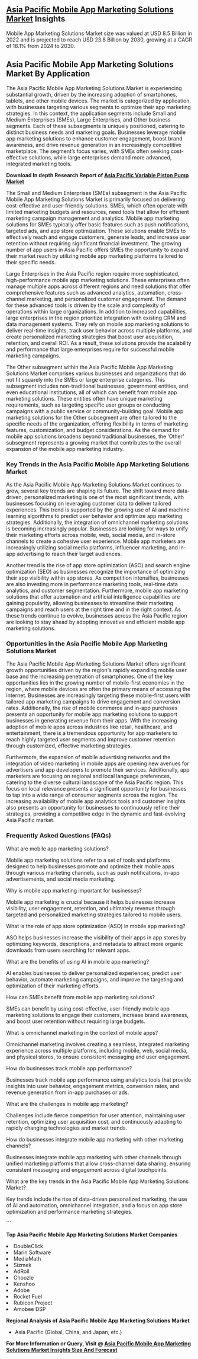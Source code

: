 <h2><a href="https://www.verifiedmarketreports.com/download-sample/?rid=416996&amp;utm_source=Github-Feb&amp;utm_medium=219" target="_blank">Asia Pacific Mobile App Marketing Solutions Market</a> Insights</h2><p>Mobile App Marketing Solutions Market size was valued at USD 8.5 Billion in 2022 and is projected to reach USD 23.8 Billion by 2030, growing at a CAGR of 18.1% from 2024 to 2030.</p><p><h2>Asia Pacific Mobile App Marketing Solutions Market By Application</h2> <p>The Asia Pacific Mobile App Marketing Solutions Market is experiencing substantial growth, driven by the increasing adoption of smartphones, tablets, and other mobile devices. The market is categorized by application, with businesses targeting various segments to optimize their app marketing strategies. In this context, the application segments include Small and Medium Enterprises (SMEs), Large Enterprises, and Other business segments. Each of these subsegments is uniquely positioned, catering to distinct business needs and marketing goals. Businesses leverage mobile app marketing solutions to enhance customer engagement, boost brand awareness, and drive revenue generation in an increasingly competitive marketplace. The segment’s focus varies, with SMEs often seeking cost-effective solutions, while large enterprises demand more advanced, integrated marketing tools. <p><strong>Download In depth Research Report of <a href="https://www.verifiedmarketreports.com/download-sample/?rid=236118&amp;utm_source=Pulse-Dec&amp;utm_medium=219" target="_blank">Asia Pacific Variable Piston Pump Market</a></strong></p> <p>The Small and Medium Enterprises (SMEs) subsegment in the Asia Pacific Mobile App Marketing Solutions Market is primarily focused on delivering cost-effective and user-friendly solutions. SMEs, which often operate with limited marketing budgets and resources, need tools that allow for efficient marketing campaign management and analytics. Mobile app marketing solutions for SMEs typically offer basic features such as push notifications, targeted ads, and app store optimization. These solutions enable SMEs to effectively reach and engage customers, generate leads, and increase user retention without requiring significant financial investment. The growing number of app users in Asia Pacific offers SMEs the opportunity to expand their market reach by utilizing mobile app marketing platforms tailored to their specific needs. <p>Large Enterprises in the Asia Pacific region require more sophisticated, high-performance mobile app marketing solutions. These enterprises often manage multiple apps across different regions and need solutions that offer comprehensive features such as advanced analytics, automation, cross-channel marketing, and personalized customer engagement. The demand for these advanced tools is driven by the scale and complexity of operations within large organizations. In addition to increased capabilities, large enterprises in the region prioritize integration with existing CRM and data management systems. They rely on mobile app marketing solutions to deliver real-time insights, track user behavior across multiple platforms, and create personalized marketing strategies that boost user acquisition, retention, and overall ROI. As a result, these solutions provide the scalability and performance that large enterprises require for successful mobile marketing campaigns. <p>The Other subsegment within the Asia Pacific Mobile App Marketing Solutions Market comprises various businesses and organizations that do not fit squarely into the SMEs or large enterprise categories. This subsegment includes non-traditional businesses, government entities, and even educational institutions, all of which can benefit from mobile app marketing solutions. These entities often have unique marketing requirements, such as targeting specific user groups or conducting campaigns with a public service or community-building goal. Mobile app marketing solutions for the Other subsegment are often tailored to the specific needs of the organization, offering flexibility in terms of marketing features, customization, and budget considerations. As the demand for mobile app solutions broadens beyond traditional businesses, the ‘Other’ subsegment represents a growing market that contributes to the overall expansion of the mobile app marketing industry. <h3>Key Trends in the Asia Pacific Mobile App Marketing Solutions Market</h3> <p>As the Asia Pacific Mobile App Marketing Solutions Market continues to grow, several key trends are shaping its future. The shift toward more data-driven, personalized marketing is one of the most significant trends, with businesses focusing on leveraging customer data to deliver tailored experiences. This trend is supported by the growing use of AI and machine learning algorithms to predict user behavior and optimize app marketing strategies. Additionally, the integration of omnichannel marketing solutions is becoming increasingly popular. Businesses are looking for ways to unify their marketing efforts across mobile, web, social media, and in-store channels to create a cohesive user experience. Mobile app marketers are increasingly utilizing social media platforms, influencer marketing, and in-app advertising to reach their target audiences. <p>Another trend is the rise of app store optimization (ASO) and search engine optimization (SEO) as businesses recognize the importance of optimizing their app visibility within app stores. As competition intensifies, businesses are also investing more in performance marketing tools, real-time data analytics, and customer segmentation. Furthermore, mobile app marketing solutions that offer automation and artificial intelligence capabilities are gaining popularity, allowing businesses to streamline their marketing campaigns and reach users at the right time and in the right context. As these trends continue to evolve, businesses across the Asia Pacific region are looking to stay ahead by adopting innovative and efficient mobile app marketing solutions. <h3>Opportunities in the Asia Pacific Mobile App Marketing Solutions Market</h3> <p>The Asia Pacific Mobile App Marketing Solutions Market offers significant growth opportunities driven by the region's rapidly expanding mobile user base and the increasing penetration of smartphones. One of the key opportunities lies in the growing number of mobile-first economies in the region, where mobile devices are often the primary means of accessing the internet. Businesses are increasingly targeting these mobile-first users with tailored app marketing campaigns to drive engagement and conversion rates. Additionally, the rise of mobile commerce and in-app purchases presents an opportunity for mobile app marketing solutions to support businesses in generating revenue from their apps. With the increasing adoption of mobile apps across industries like retail, healthcare, and entertainment, there is a tremendous opportunity for app marketers to reach highly targeted user segments and improve customer retention through customized, effective marketing strategies. <p>Furthermore, the expansion of mobile advertising networks and the integration of video marketing in mobile apps are opening new avenues for advertisers and app developers to promote their services. Additionally, app marketers are focusing on regional and local language preferences, catering to the diverse cultural landscape of the Asia Pacific region. This focus on local relevance presents a significant opportunity for businesses to tap into a wide range of consumer segments across the region. The increasing availability of mobile app analytics tools and customer insights also presents an opportunity for businesses to continuously refine their strategies, providing a competitive edge in the dynamic and fast-evolving Asia Pacific market. <h3>Frequently Asked Questions (FAQs)</h3> <p>What are mobile app marketing solutions? </p> <p>Mobile app marketing solutions refer to a set of tools and platforms designed to help businesses promote and optimize their mobile apps through various marketing channels, such as push notifications, in-app advertisements, and social media marketing.</p> <p>Why is mobile app marketing important for businesses? </p> <p>Mobile app marketing is crucial because it helps businesses increase visibility, user engagement, retention, and ultimately revenue through targeted and personalized marketing strategies tailored to mobile users.</p> <p>What is the role of app store optimization (ASO) in mobile app marketing? </p> <p>ASO helps businesses increase the visibility of their apps in app stores by optimizing keywords, descriptions, and metadata to attract more organic downloads from users searching for relevant apps.</p> <p>What are the benefits of using AI in mobile app marketing? </p> <p>AI enables businesses to deliver personalized experiences, predict user behavior, automate marketing campaigns, and improve the targeting and optimization of their marketing efforts.</p> <p>How can SMEs benefit from mobile app marketing solutions? </p> <p>SMEs can benefit by using cost-effective, user-friendly mobile app marketing solutions to engage their customers, increase brand awareness, and boost user retention without requiring large budgets.</p> <p>What is omnichannel marketing in the context of mobile apps? </p> <p>Omnichannel marketing involves creating a seamless, integrated marketing experience across multiple platforms, including mobile, web, social media, and physical stores, to ensure consistent messaging and user engagement.</p> <p>How do businesses track mobile app performance? </p> <p>Businesses track mobile app performance using analytics tools that provide insights into user behavior, engagement metrics, conversion rates, and revenue generation from in-app purchases or ads.</p> <p>What are the challenges in mobile app marketing? </p> <p>Challenges include fierce competition for user attention, maintaining user retention, optimizing user acquisition cost, and continuously adapting to rapidly changing technologies and market trends.</p> <p>How do businesses integrate mobile app marketing with other marketing channels? </p> <p>Businesses integrate mobile app marketing with other channels through unified marketing platforms that allow cross-channel data sharing, ensuring consistent messaging and engagement across digital touchpoints.</p> <p>What are the key trends in the Asia Pacific Mobile App Marketing Solutions Market? </p> <p>Key trends include the rise of data-driven personalized marketing, the use of AI and automation, omnichannel integration, and a focus on app store optimization and performance marketing strategies.</p> ```</p><p><strong>Top Asia Pacific Mobile App Marketing Solutions Market Companies</strong></p><div data-test-id=""><p><li>DoubleClick</li><li> Marin Software</li><li> MediaMath</li><li> Sizmek</li><li> AdRoll</li><li> Choozle</li><li> Kenshoo</li><li> Adobe</li><li> Rocket Fuel</li><li> Rubicon Project</li><li> Amobee DSP</li></p><div><strong>Regional Analysis of&nbsp;Asia Pacific Mobile App Marketing Solutions Market</strong></div><ul><li dir="ltr"><p dir="ltr">Asia Pacific (Global, China, and Japan, etc.)</p></li></ul><p><strong>For More Information or Query, Visit @&nbsp;</strong><strong><a href="https://www.verifiedmarketreports.com/product/mobile-app-marketing-solutions-market/?utm_source=Github-Feb&amp;utm_medium=219" target="_blank">Asia Pacific Mobile App Marketing Solutions Market Insights Size And Forecast</a></strong></p></div><h2>&nbsp;</h2><div data-test-id="">&nbsp;</div>
